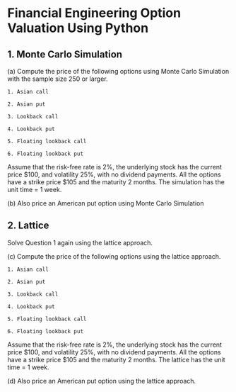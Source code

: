 # Financial Engineering Option Valuation Using Python

## 1. Monte Carlo Simulation
  (a) Compute the price of the following options using Monte Carlo Simulation with the sample size 250 or larger.
  
    1. Asian call
    
    2. Asian put
    
    3. Lookback call
    
    4. Lookback put
    
    5. Floating lookback call
    
    6. Floating lookback put

Assume that the risk-free rate is 2%, the underlying stock has the current price $100, and volatility 25%, with no dividend payments. All the options have a strike price $105 and the maturity 2 months. The simulation has the unit time = 1 week.

  (b) Also price an American put option using Monte Carlo Simulation
  
## 2. Lattice

Solve Question 1 again using the lattice approach.

  (c) Compute the price of the following options using the lattice approach.
  
    1. Asian call
    
    2. Asian put
    
    3. Lookback call
    
    4. Lookback put
    
    5. Floating lookback call
    
    6. Floating lookback put

Assume that the risk-free rate is 2%, the underlying stock has the current price $100, and volatility 25%, with no dividend payments. All the options have a strike price $105 and the maturity 2 months. The lattice has the unit time = 1 week.

  (d) Also price an American put option using the lattice approach.
  
